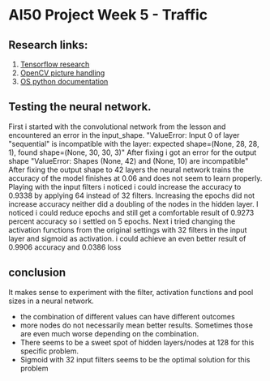 # AI50 Project Week 5 - Traffic
## Research links:
1. [Tensorflow research](https://www.tensorflow.org/guide/keras/sequential_model)
2. [OpenCV picture handling](https://docs.opencv.org/4.5.2/d2/d96/tutorial_py_table_of_contents_imgproc.html)
3. [OS python documentation][3]

[3]:(https://docs.python.org/3/library/os.html)

## Testing the neural network.
First i started with the convolutional network from the lesson and encountered an error in the input_shape.
"ValueError: Input 0 of layer "sequential" is incompatible with the layer: expected shape=(None, 28, 28, 1), 
found shape=(None, 30, 30, 3)"
After fixing i got an error for the output shape "ValueError: Shapes (None, 42) and (None, 10) are incompatible"
After fixing the output shape to 42 layers the neural network trains
the accuracy of the model finishes at 0.06 and does not seem to learn properly. Playing with the input filters i noticed
i could increase the accuracy to 0.9338 by applying 64 instead of 32 filters.  Increasing the epochs did not increase 
accuracy neither did a doubling of the nodes in the hidden layer. I noticed i could reduce epochs and still get a 
comfortable result of 0.9273 percent accuracy so i settled on 5 epochs. Next i tried changing the activation functions 
from the original settings with 32 filters in the input layer and sigmoid as activation.
i could achieve an even better result of 0.9906 accuracy and 0.0386 loss

## conclusion
It makes sense to experiment with the filter, activation functions and pool sizes in a neural network.
- the combination of different values can have different outcomes
- more nodes do not necessarily mean better results. Sometimes those are even much worse depending on the combination.
- There seems to be a sweet spot of hidden layers/nodes at 128 for this specific problem.
- Sigmoid with 32 input filters seems to be the optimal solution for this problem